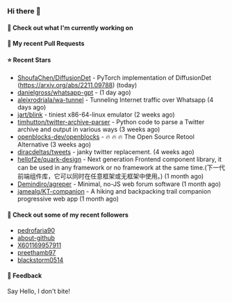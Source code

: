 ### Hi there 👋

#### 👷 Check out what I'm currently working on

#### 🔨 My recent Pull Requests


#### ⭐ Recent Stars

- [ShoufaChen/DiffusionDet](https://github.com/ShoufaChen/DiffusionDet) - PyTorch implementation of DiffusionDet (https://arxiv.org/abs/2211.09788) (today)
- [danielgross/whatsapp-gpt](https://github.com/danielgross/whatsapp-gpt) -  (1 day ago)
- [aleixrodriala/wa-tunnel](https://github.com/aleixrodriala/wa-tunnel) - Tunneling Internet traffic over Whatsapp (4 days ago)
- [jart/blink](https://github.com/jart/blink) - tiniest x86-64-linux emulator (2 weeks ago)
- [timhutton/twitter-archive-parser](https://github.com/timhutton/twitter-archive-parser) - Python code to parse a Twitter archive and output in various ways (3 weeks ago)
- [openblocks-dev/openblocks](https://github.com/openblocks-dev/openblocks) - 🔥 🔥 🔥 The Open Source Retool Alternative (3 weeks ago)
- [diracdeltas/tweets](https://github.com/diracdeltas/tweets) - janky twitter replacement. (4 weeks ago)
- [hellof2e/quark-design](https://github.com/hellof2e/quark-design) - Next generation Frontend component library, it can be used in any framework or no framework at the same time.(下一代前端组件库，它可以同时在任意框架或无框架中使用。) (1 month ago)
- [Demindiro/agreper](https://github.com/Demindiro/agreper) - Minimal, no-JS web forum software (1 month ago)
- [jamealg/KT-companion](https://github.com/jamealg/KT-companion) - A hiking and backpacking trail companion progressive web app (1 month ago)

#### 👯 Check out some of my recent followers

- [pedrofaria90](https://github.com/pedrofaria90)
- [about-github](https://github.com/about-github)
- [X601169957911](https://github.com/X601169957911)
- [preethamb97](https://github.com/preethamb97)
- [blackstorm0514](https://github.com/blackstorm0514)

#### 💬 Feedback

Say Hello, I don't bite!